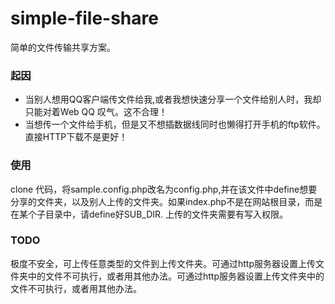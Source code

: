simple-file-share
=================
简单的文件传输共享方案。

### 起因

- 当别人想用QQ客户端传文件给我,或者我想快速分享一个文件给别人时，我却只能对着Web QQ 叹气。这不合理！
- 当想传一个文件给手机，但是又不想插数据线同时也懒得打开手机的ftp软件。直接HTTP下载不是更好！


### 使用

clone 代码，将sample.config.php改名为config.php,并在该文件中define想要分享的文件夹，以及别人上传的文件夹。如果index.php不是在网站根目录，而是
在某个子目录中，请define好SUB_DIR. 上传的文件夹需要有写入权限。

### TODO
极度不安全，可上传任意类型的文件到上传文件夹。可通过http服务器设置上传文件夹中的文件不可执行，或者用其他办法。可通过http服务器设置上传文件夹中的文件不可执行，或者用其他办法。
